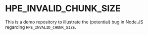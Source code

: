 # HPE_INVALID_CHUNK_SIZE

This is a demo repository to illustrate the (potential) bug in Node.JS regarding `HPE_INVALID_CHUNK_SIZE`.
